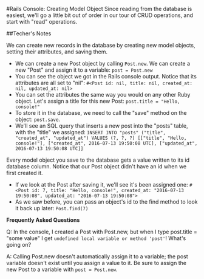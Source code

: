 #Rails Console: Creating Model Object
Since reading from the database is easiest, we'll go a little bit out of order in our tour of CRUD operations, and start with "read" operations.

##Techer's Notes

We can create new records in the database by creating new model objects, setting their attributes, and saving them.

   * We can create a new Post object by calling `Post.new`. We can create a new "Post" and assign it to a variable: `post = Post.new`
   * You can see the object we got in the Rails console output. Notice that its attributes are all set to "nil": `#<Post id: nil, title: nil, created_at: nil, updated_at: nil>`
   * You can set the attributes the same way you would on any other Ruby object. Let's assign a title for this new Post: `post.title = "Hello, console!"`
   * To store it in the database, we need to call the "save" method on the object: `post.save`.
   * We'll see an SQL query that inserts a new post into the "posts" table, with the "title" we assigned: `INSERT INTO "posts" ("title", "created_at", "updated_at") VALUES (?, ?, ?) [["title", "Hello, console!"], ["created_at", 2016-07-13 19:50:08 UTC], ["updated_at", 2016-07-13 19:50:08 UTC]]`

Every model object you save to the database gets a value written to its id database column. Notice that our Post object didn't have an id when we first created it.

   * If we look at the Post after saving it, we'll see it's been assigned one: `#<Post id: 7, title: "Hello, console!", created_at: "2016-07-13 19:50:08", updated_at: "2016-07-13 19:50:08">`
   * As we saw before, you can pass an object's id to the find method to look it back up later: `Post.find(7)`

**Frequently Asked Questions**

Q: In the console, I created a Post with Post.new, but when I type post.title = "some value" I get `undefined local variable or method 'post'`! What's going on?

A: Calling Post.new doesn't automatically assign it to a variable; the post variable doesn't exist until you assign a value to it. Be sure to assign the new Post to a variable with `post = Post.new`.
